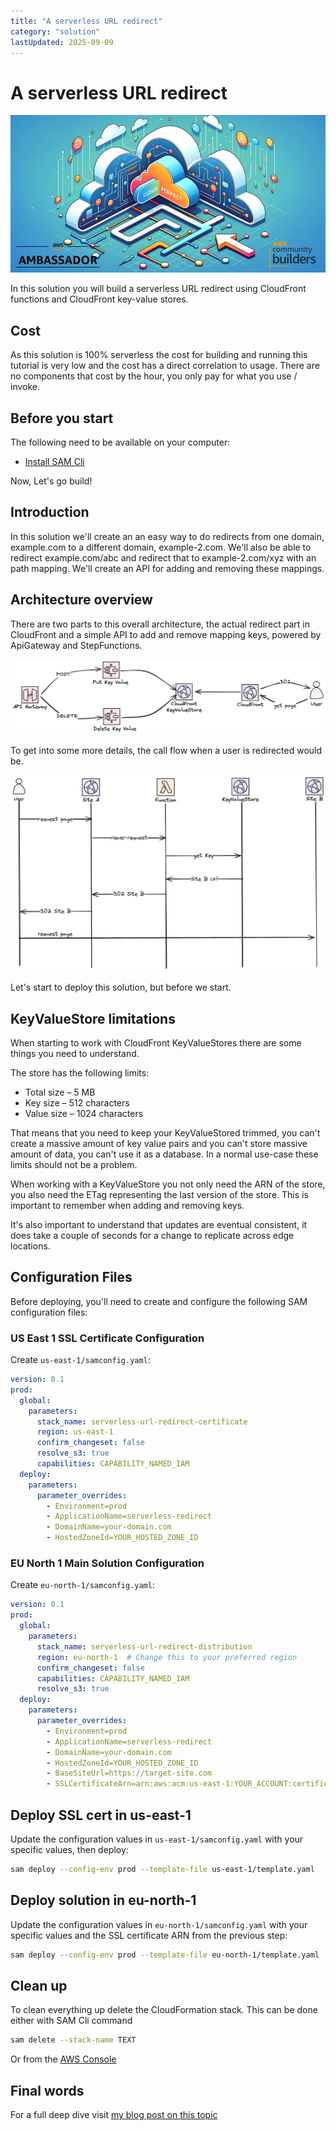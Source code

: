 ```yaml
---
title: "A serverless URL redirect"
category: "solution"
lastUpdated: 2025-09-09
---
```


# A serverless URL redirect

![Cover Image.](./images/cover-image.png)

In this solution you will build a serverless URL redirect using CloudFront functions and CloudFront key-value stores.

## Cost

As this solution is 100% serverless the cost for building and running this tutorial is very low and the cost has a direct correlation to usage. There are no components that cost by the hour, you only pay for what you use / invoke.

## Before you start

The following need to be available on your computer:

* [Install SAM Cli](https://docs.aws.amazon.com/serverless-application-model/latest/developerguide/install-sam-cli.html)

Now, Let's go build!

## Introduction

In this solution we'll create an an easy way to do redirects from one domain, example.com to a different domain, example-2.com. We'll also be able to redirect example.com/abc and redirect that to example-2.com/xyz with an path mapping. We'll create an API for adding and removing these mappings.

## Architecture overview

There are two parts to this overall architecture, the actual redirect part in CloudFront and a simple API to add and remove mapping keys, powered by ApiGateway and StepFunctions.

![Image showing architecture overview.](./images/overview.png)

To get into some more details, the call flow when a user is redirected would be.

![Image showing call flow.](./images/call-flow-overview.png)

Let's start to deploy this solution, but before we start.

## KeyValueStore limitations

When starting to work with CloudFront KeyValueStores there are some things you need to understand.

The store has the following limits:
* Total size – 5 MB
* Key size – 512 characters
* Value size – 1024 characters

That means that you need to keep your KeyValueStored trimmed, you can't create a massive amount of key value pairs and you can't store massive amount of data, you can't use it as a database. In a normal use-case these limits should not be a problem.

When working with a KeyValueStore you not only need the ARN of the store, you also need the ETag representing the last version of the store. This is important to remember when adding and removing keys.

It's also important to understand that updates are eventual consistent, it does take a couple of seconds for a change to replicate across edge locations.

## Configuration Files

Before deploying, you'll need to create and configure the following SAM configuration files:

### US East 1 SSL Certificate Configuration

Create `us-east-1/samconfig.yaml`:

```yaml
version: 0.1
prod:
  global:
    parameters:
      stack_name: serverless-url-redirect-certificate
      region: us-east-1
      confirm_changeset: false
      resolve_s3: true
      capabilities: CAPABILITY_NAMED_IAM
  deploy:
    parameters:
      parameter_overrides:
        - Environment=prod
        - ApplicationName=serverless-redirect
        - DomainName=your-domain.com
        - HostedZoneId=YOUR_HOSTED_ZONE_ID
```

### EU North 1 Main Solution Configuration

Create `eu-north-1/samconfig.yaml`:

```yaml
version: 0.1
prod:
  global:
    parameters:
      stack_name: serverless-url-redirect-distribution
      region: eu-north-1  # Change this to your preferred region
      confirm_changeset: false
      capabilities: CAPABILITY_NAMED_IAM
      resolve_s3: true
  deploy:
    parameters:
      parameter_overrides:
        - Environment=prod
        - ApplicationName=serverless-redirect
        - DomainName=your-domain.com
        - HostedZoneId=YOUR_HOSTED_ZONE_ID
        - BaseSiteUrl=https://target-site.com
        - SSLCertificateArn=arn:aws:acm:us-east-1:YOUR_ACCOUNT:certificate/YOUR_CERT_ID
```

## Deploy SSL cert in us-east-1

Update the configuration values in `us-east-1/samconfig.yaml` with your specific values, then deploy:

``` bash
sam deploy --config-env prod --template-file us-east-1/template.yaml 
```

## Deploy solution in eu-north-1

Update the configuration values in `eu-north-1/samconfig.yaml` with your specific values and the SSL certificate ARN from the previous step:

``` bash
sam deploy --config-env prod --template-file eu-north-1/template.yaml 
```

## Clean up

To clean everything up delete the CloudFormation stack. This can be done either with SAM Cli command

``` bash
sam delete --stack-name TEXT
```

Or from the [AWS Console](https://eu-west-1.console.aws.amazon.com/cloudformation/home?region=eu-north-1#/stacks)

## Final words

For a full deep dive visit [my blog post on this topic](https://jimmydqv.com/serverless-redirect/index.html)